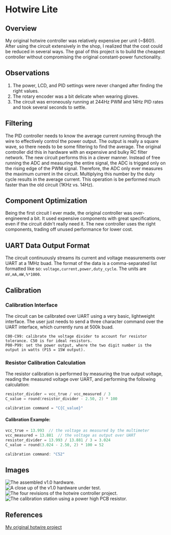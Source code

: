 # Hotwire Lite
## Overview
My original hotwire controller was relatively expensive per unit (~$60!).
After using the circuit extensively in the shop, I realized that the cost
could be reduced in several ways. The goal of this project is to build
the cheapest controller without compromising the original constant-power
functionality.

## Observations
1. The power, LCD, and PID settings were never changed after finding the
right values.
2. The rotary encoder was a bit delicate when wearing gloves.
3. The circuit was erroneously running at 244Hz PWM and 14Hz PID rates and took several seconds to settle.

## Filtering
The PID controller needs to know the average current running through the
wire to effectively control the power output. The output is really a square
wave, so there needs to be some filtering to find the average. The original
controller did this in hardware with an expensive and bulky RC filter network.
The new circuit performs this in a clever manner. Instead of free running the ADC
and measuring the entire signal, the ADC is trigged only on the rising edge of the 
PWM signal. Therefore, the ADC only ever measures the maximum current in the circuit.
Multiplying this number by the duty cycle results in the average current. 
This operation is be performed much faster than the old circuit (1KHz vs. 14Hz).

## Component Optimization
Being the first circuit I ever made, the original controller was
over-engineered a bit. It used expensive components with great specifications,
even if the circuit didn't really need it. The new controller uses the
right components, trading off unused performance for lower cost.

## UART Data Output Format
The circuit continuously streams its current and voltage measurements over UART at a 1MHz buad. 
The format of the data is a comma-separated list formatted like so: `voltage,current,power,duty_cycle`.
The units are `mV,mA,mW,%*1000`.

## Calibration 
### Calibration Interface
The circuit can be calibrated over UART using a very basic, lightweight interface. The user just needs
to send a three character command over the UART interface, which currently runs at 500k buad.

```
C00-C99: calibrate the voltage divider to account for resistor tolerance. C50 is for ideal resistors.
P00-P99: set the power output, where the two digit number is the output in watts (P15 = 15W output).
```
### Resistor Calibration Calculation
The resistor calibration is performed by measuring the true output voltage, reading the measured voltage over UART,
and performing the following calculation:

```c
resistor_divider = vcc_true / vcc_measured / 3
C_value = round(resistor_divider - 2.50, 2) * 100

calibration command = "C{C_value}"
```

#### Calibration Example:
```c
vcc_true = 13.993  // the voltage as measured by the multimeter
vcc_measured = 13.881  // the voltage as output over UART
resistor_divider = 13.993 / 13.881 / 3 = 3.024
C_value = round(3.024 - 2.50, 2) * 100 = 52

calibration command: "C52"
```
## Images
![The assembled v1.0 hardware.](https://imgur.com/zvXHNeN)
![A close up of the v1.0 hardware under test.](https://imgur.com/tFVCLMT)
![The four revisions of the hotwire controller project.](https://imgur.com/LIb4eDc)
![The calibration station using a power high PCB resistor.](https://imgur.com/TFHVM7W)

## References
[My original hotwire project](https://github.com/rleonard21/hotwire-controller)
